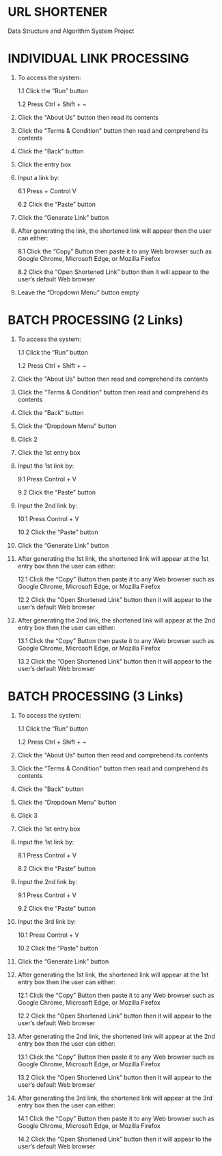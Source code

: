 # URL SHORTENER
Data Structure and Algorithm System Project

# INDIVIDUAL LINK PROCESSING
1. To access the system:

      1.1 Click the “Run” button
  
      1.2 Press Ctrl + Shift + ~

2. Click the "About Us" button then read its contents 

3. Click the "Terms & Condition" button then read and comprehend its contents

4. Click the "Back" button

5. Click the entry box

6. Input a link by: 

      6.1 Press + Control V
  
      6.2 Click the “Paste” button
   
7. Click the “Generate Link” button 

8. After generating the link, the shortened link will appear then the user can either:

      8.1 Click the “Copy” Button then paste it to any Web browser such as Google Chrome, Microsoft Edge, or Mozilla Firefox
  
      8.2 Click the “Open Shortened Link” button then it will appear to the user’s default Web browser 
  
9. Leave the “Dropdown Menu” button empty



# BATCH PROCESSING (2 Links)
1. To access the system:
  
      1.1 Click the “Run” button
  
      1.2 Press Ctrl + Shift + ~ 
  
2. Click the "About Us" button then read and comprehend its contents 

3. Click the "Terms & Condition" button then read and comprehend its contents

4. Click the "Back" button
   
6. Click the “Dropdown Menu” button 

7. Click 2

8. Click the 1st entry box 

9. Input the 1st link by: 
  
      9.1 Press Control + V

      9.2 Click the “Paste” button

10. Input the 2nd link by: 
  
      10.1 Press Control + V

      10.2 Click the “Paste” button

11. Click the “Generate Link” button 

12. After generating the 1st link, the shortened link will appear at the 1st entry box then the user can either:
  
      12.1 Click the “Copy” Button then paste it to any Web browser such as Google Chrome, Microsoft Edge, or Mozilla Firefox 
  
      12.2 Click the “Open Shortened Link” button then it will appear to the user’s default Web browser

13. After generating the 2nd link, the shortened link will appear at the 2nd entry box then the user can either:
  
      13.1 Click the “Copy” Button then paste it to any Web browser such as Google Chrome, Microsoft Edge, or Mozilla Firefox 
  
      13.2 Click the “Open Shortened Link” button then it will appear to the user’s default Web browser



# BATCH PROCESSING (3 Links)
1. To access the system: 

      1.1 Click the “Run” button
  
      1.2 Press Ctrl + Shift + ~ 

2. Click the "About Us" button then read and comprehend its contents 

3. Click the "Terms & Condition" button then read and comprehend its contents

4. Click the "Back" button

5. Click the “Dropdown Menu” button 

6. Click 3

7. Click the 1st entry box 

8. Input the 1st link by: 
  
      8.1 Press Control + V
  
      8.2 Click the “Paste” button

9. Input the 2nd link by: 
  
      9.1 Press Control + V
  
      9.2 Click the “Paste” button

10. Input the 3rd link by: 
  
      10.1 Press Control + V
  
      10.2 Click the “Paste” button

11. Click the “Generate Link” button 

12. After generating the 1st link, the shortened link will appear at the 1st entry box then the user can either:
  
      12.1 Click the “Copy” Button then paste it to any Web browser such as Google Chrome, Microsoft Edge, or Mozilla Firefox 
  
      12.2 Click the “Open Shortened Link” button then it will appear to the user’s default Web browser

13. After generating the 2nd link, the shortened link will appear at the 2nd entry box then the user can either:
  
      13.1 Click the “Copy” Button then paste it to any Web browser such as Google Chrome, Microsoft Edge, or Mozilla Firefox 
  
      13.2 Click the “Open Shortened Link” button then it will appear to the user’s default Web browser

14. After generating the 3rd link, the shortened link will appear at the 3rd entry box then the user can either:
  
      14.1 Click the “Copy” Button then paste it to any Web browser such as Google Chrome, Microsoft Edge, or Mozilla Firefox 
  
      14.2 Click the “Open Shortened Link” button then it will appear to the user’s default Web browser
